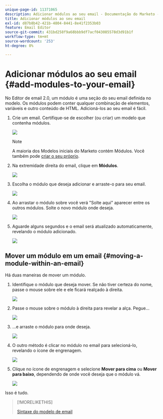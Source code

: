 ```yaml
---
unique-page-id: 11371065
description: Adicionar módulos ao seu email - Documentação do Marketo - Documentação do produto
title: Adicionar módulos ao seu email
exl-id: d87b8b42-421b-4804-8441-8e41f2353b03
feature: Email Editor
source-git-commit: 431bd258f9a68bbb9df7acf043085578d3d91b1f
workflow-type: tm+mt
source-wordcount: '253'
ht-degree: 0%

---
```


# Adicionar módulos ao seu email {#add-modules-to-your-email}

No Editor de email 2.0, um módulo é uma seção do seu email definida no modelo. Os módulos podem conter qualquer combinação de elementos, variáveis e outro conteúdo de HTML. Adicioná-los ao seu email é fácil.

1. Crie um email. Certifique-se de escolher (ou criar) um modelo que contenha módulos.

   ![](assets/one-1.png)

   >[!NOTE]
   >
   >A maioria dos Modelos iniciais do Marketo contém Módulos. Você também pode [criar o seu próprio](/help/marketo/product-docs/email-marketing/general/email-editor-2/email-template-syntax.md#modules).

1. Na extremidade direita do email, clique em **Módulos**.

   ![](assets/two-3.png)

1. Escolha o módulo que deseja adicionar e arraste-o para seu email.

   ![](assets/three-3.png)

1. Ao arrastar o módulo sobre você verá &quot;Solte aqui&quot; aparecer entre os outros módulos. Solte o novo módulo onde deseja.

   ![](assets/four-2.png)

1. Aguarde alguns segundos e o email será atualizado automaticamente, revelando o módulo adicionado.

   ![](assets/five-3.png)

## Mover um módulo em um email {#moving-a-module-within-an-email}

Há duas maneiras de mover um módulo.

1. Identifique o módulo que deseja mover. Se não tiver certeza do nome, passe o mouse sobre ele e ele ficará realçado à direita.

   ![](assets/six-2.png)

1. Passe o mouse sobre o módulo à direita para revelar a alça. Pegue...

   ![](assets/seven-2.png)

1. ...e arraste o módulo para onde deseja.

   ![](assets/eight-2.png)

1. O outro método é clicar no módulo no email para selecioná-lo, revelando o ícone de engrenagem.

   ![](assets/nine-2.png)

1. Clique no ícone de engrenagem e selecione **Mover para cima** ou **Mover para baixo**, dependendo de onde você deseja que o módulo vá.

   ![](assets/ten-2.png)

Isso é tudo.

>[!MORELIKETHIS]
>
>[Sintaxe do modelo de email](/help/marketo/product-docs/email-marketing/general/email-editor-2/email-template-syntax.md)

